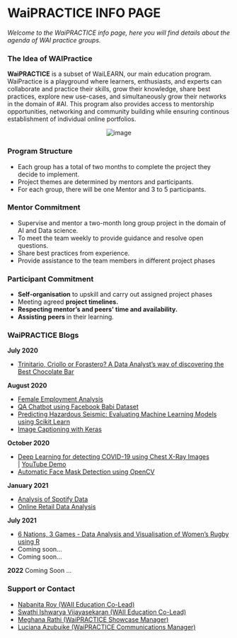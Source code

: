 <h1> WaiPRACTICE INFO PAGE</h1>
<em>Welcome to the WaiPRACTICE info page, here you will find details about the agenda of WAI practice groups.</em>

### <a name="idea">The Idea of WAIPractice</a>
<b>WaiPRACTICE</b> is a subset of WaiLEARN, our main education program. WaiPractice is a playground where learners, enthusiasts, and experts can collaborate and practice their skills, grow their knowledge, share best practices, explore new use-cases, and simultaneously grow their networks in the domain of #AI. This program also provides access to mentorship opportunities, networking and community building while ensuring continous establishment of individual online portfolios. <br/>

<p align="center">
 <img src="https://user-images.githubusercontent.com/69084008/100664686-e6a5f180-334f-11eb-99fe-bd5f875d1835.png" alt="image"/>
<br/>
</p>

### <a name="pst">Program Structure</a>
<ul>
 <li>Each group has a total of two months to complete the project they decide to implement.</li>
 <li>Project themes are determined by mentors and participants.</li>
 <li>For each group, there will be one Mentor and 3 to 5 participants.</li>
</ul>

### <a name="mc">Mentor Commitment</a>
<ul>
 <li>Supervise and mentor a two-month long group project in the domain of AI and Data science.</li>
 <li>To meet the team weekly to provide guidance and resolve open questions.</li>
 <li>Share best practices from experience.</li>
 <li>Provide assistance to the team members in different project phases</li>
</ul>

### <a name="pc">Participant Commitment</a>
<ul>
 <li><b>Self-organisation</b> to upskill and carry out assigned project phases</li>
 <li>Meeting agreed <b>project timelines.</b></li>
 <li><b>Respecting mentor’s and peers' time and availability.</b></li>
 <li><b>Assisting peers </b>in their learning.</li>
</ul>

### <a name="blogs">WaiPRACTICE Blogs</a>
<strong>July 2020</strong>
<ul>
  <li><a href="https://medium.com/womeninai/trinitario-criollo-or-forastero-a-data-analysts-way-of-discovering-the-best-chocolate-bar-96d131fe5375">Trinitario, Criollo or Forastero? A Data Analyst’s way of discovering the Best Chocolate Bar</a></li>
</ul>
<strong>August 2020</strong>
<ul>
  <li><a href="https://women-in-ai-ireland.github.io/August-2020-WaiLEARN-Female-Employment-Analysis/">Female Employment Analysis</a></li>
 <li><a href="https://women-in-ai-ireland.github.io/August-2020-WaiLEARN-QA-Chatbot/">QA Chatbot using Facebook Babi Dataset</a></li>
 <li><a href="https://women-in-ai-ireland.github.io/August-2020-WaiLearn-MachineLearning/">Predicting Hazardous Seismic: Evaluating Machine Learning Models using Scikit Learn</a></li>
 <li><a href="https://women-in-ai-ireland.github.io/August-2020-WaiLEARN-Image-Caption-Generation/">Image Captioning with Keras</a></li>
</ul>

<strong>October 2020</strong>
<ul>
  <li><a href="https://women-in-ai-ireland.github.io/October-2020-WaiLEARN-Detecting-COVID-19/">Deep Learning for detecting COVID-19 using Chest X-Ray Images</a></li> | <a href="https://www.youtube.com/watch?v=95BirOtHYiY&t=1093s">YouTube Demo</a>
  <li><a href="https://github.com/women-in-ai-ireland/October-2020-WaiLEARN-Face-Mask-Detection/blob/master/Automatic%20Face%20Detection.pdf">Automatic Face Mask Detection using OpenCV</a></li>
</ul>


<strong>January 2021</strong>
<ul>
  <li><a href="https://women-in-ai-ireland.github.io/January-2021-WaiLEARN-Analysis-Spotify-Dataset/">Analysis of Spotify Data</a></li>
 <li><a href="https://github.com/women-in-ai-ireland/October-2020-WaiLEARN-004/blob/master/README.md">Online Retail Data Analysis</a></li>
</ul>

<strong>July 2021</strong>
<ul>
  <li><a href="https://github.com/women-in-ai-ireland/July-2021-WaiLEARN-001/blob/main/WaiPractice-Report---Masterfile.md">6 Nations, 3 Games - Data Analysis and Visualisation of Women’s Rugby using R</a></li>
 <li><a href=""></a>Coming soon...</li>
 <li><a href=""></a>Coming soon...</li>
</ul>

<strong>2022</strong>
Coming Soon ...

### <a name="soc">Support or Contact</a>
<ul>
 <li><a href="https://www.linkedin.com/in/nabanita-roy/">Nabanita Roy (WAII Education Co-Lead)</a></li>
 <li><a href="https://www.linkedin.com/in/swathi-ishwarya-vijayasekaran-0a08b723/">Swathi Ishwarya Vijayasekaran (WAII Education Co-Lead)</a></li>
 <li><a href="https://www.linkedin.com/in/meghana-r-04b6a6122/">Meghana Rathi (WaiPRACTICE Showcase Manager)</a></li>
 <li><a href="https://www.linkedin.com/in/i-am-luciana-azubuike/">Luciana Azubuike (WaiPRACTICE Communications Manager)</a></li>
</ul>
<br/>
